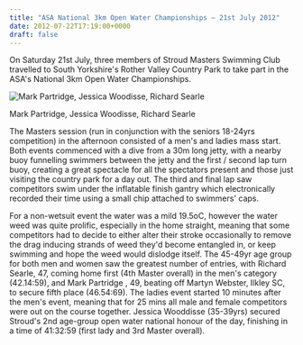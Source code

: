 ```yaml
---
title: "ASA National 3km Open Water Championships – 21st July 2012"
date: 2012-07-22T17:19:00+0000
draft: false
---
```

On Saturday 21st July, three members of Stroud Masters Swimming Club travelled to South Yorkshire's Rother Valley Country Park to take part in the ASA's National 3km Open Water Championships.



![Mark Partridge, Jessica Woodisse, Richard Searle](/images/2015/01/3k-210812.jpg)

 Mark Partridge, Jessica Woodisse, Richard Searle

The Masters session (run in conjunction with the seniors 18-24yrs competition) in the afternoon consisted of a men's and ladies mass start. Both events commenced with a dive from a 30m long jetty, with a nearby buoy funnelling swimmers between the jetty and the first / second lap turn buoy, creating a great spectacle for all the spectators present and those just visiting the country park for a day out. The third and final lap saw competitors swim under the inflatable finish gantry which electronically recorded their time using a small chip attached to swimmers' caps.

For a non-wetsuit event the water was a mild 19.5oC, however the water weed was quite prolific, especially in the home straight, meaning that some competitors had to decide to either alter their stroke occasionally to remove the drag inducing strands of weed they'd become entangled in, or keep swimming and hope the weed would dislodge itself. The 45-49yr age group for both men and women saw the greatest number of entries, with Richard Searle, 47, coming home first (4th Master overall) in the men's category (42.14:59), and Mark Partridge , 49, beating off Martyn Webster, Ilkley SC, to secure fifth place (46.54:69). The ladies event started 10 minutes after the men's event, meaning that for 25 mins all male and female competitors were out on the course together. Jessica Wooddisse (35-39yrs) secured Stroud's 2nd age-group open water national honour of the day, finishing in a time of 41:32:59 (first lady and 3rd Master overall).

